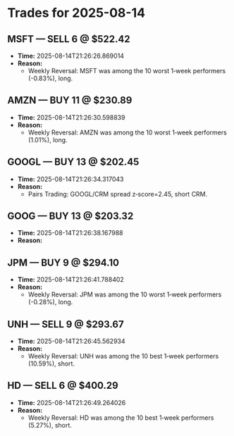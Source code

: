 # Trades for 2025-08-14

## MSFT — SELL 6 @ $522.42
- **Time:** 2025-08-14T21:26:26.869014
- **Reason:**
  - Weekly Reversal: MSFT was among the 10 worst 1‑week performers (-0.83%), long.

## AMZN — BUY 11 @ $230.89
- **Time:** 2025-08-14T21:26:30.598839
- **Reason:**
  - Weekly Reversal: AMZN was among the 10 worst 1‑week performers (1.01%), long.

## GOOGL — BUY 13 @ $202.45
- **Time:** 2025-08-14T21:26:34.317043
- **Reason:**
  - Pairs Trading: GOOGL/CRM spread z‑score=2.45, short CRM.

## GOOG — BUY 13 @ $203.32
- **Time:** 2025-08-14T21:26:38.167988
- **Reason:**

## JPM — BUY 9 @ $294.10
- **Time:** 2025-08-14T21:26:41.788402
- **Reason:**
  - Weekly Reversal: JPM was among the 10 worst 1‑week performers (-0.28%), long.

## UNH — SELL 9 @ $293.67
- **Time:** 2025-08-14T21:26:45.562934
- **Reason:**
  - Weekly Reversal: UNH was among the 10 best 1‑week performers (10.59%), short.

## HD — SELL 6 @ $400.29
- **Time:** 2025-08-14T21:26:49.264026
- **Reason:**
  - Weekly Reversal: HD was among the 10 best 1‑week performers (5.27%), short.

